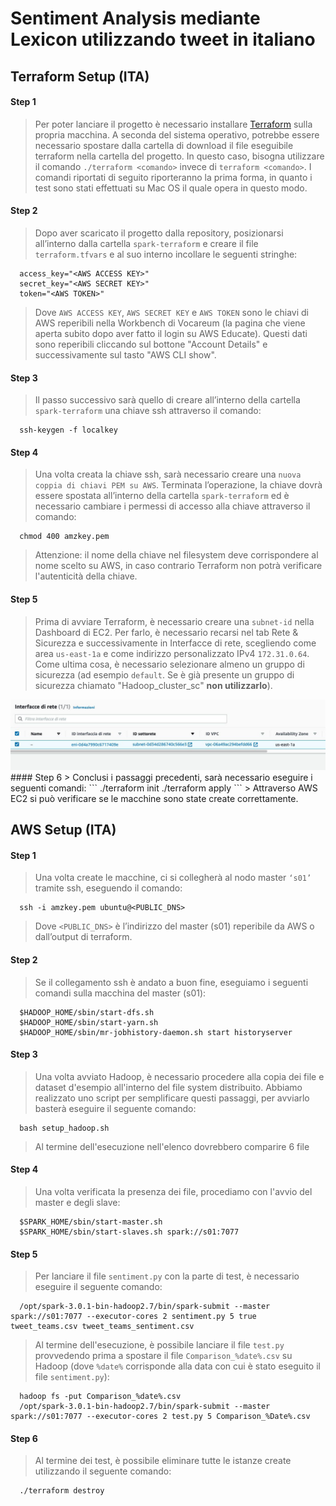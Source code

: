 # Sentiment Analysis mediante Lexicon utilizzando tweet in italiano

## Terraform Setup (ITA)

#### Step 1
> Per poter lanciare il progetto è necessario installare [Terraform](https://www.terraform.io/downloads.html) sulla propria macchina. A seconda del sistema operativo, potrebbe essere necessario spostare dalla cartella di download il file eseguibile terraform nella cartella del progetto. In questo caso, bisogna utilizzare il comando `./terraform <comando>` invece di `terraform <comando>`. I comandi riportati di seguito riporteranno la prima forma, in quanto i test sono stati effettuati su Mac OS il quale opera in questo modo. 
  
#### Step 2  
> Dopo aver scaricato il progetto dalla repository, posizionarsi all’interno dalla cartella `spark-terraform` e creare il file `terraform.tfvars` e al suo interno incollare le seguenti stringhe:
```
  access_key="<AWS ACCESS KEY>"
  secret_key="<AWS SECRET KEY>"
  token="<AWS TOKEN>"
```
> Dove `AWS ACCESS KEY`, `AWS SECRET KEY` e `AWS TOKEN` sono le chiavi di AWS reperibili nella Workbench di Vocareum (la pagina che viene aperta subito dopo aver fatto il login su AWS Educate). Questi dati sono reperibili cliccando sul bottone "Account Details" e successivamente sul tasto "AWS CLI show".

#### Step 3
> Il passo successivo sarà quello di creare all’interno della cartella `spark-terraform` una chiave ssh attraverso il comando:
```
  ssh-keygen -f localkey
```
#### Step 4
> Una volta creata la chiave ssh, sarà necessario creare una `nuova coppia di chiavi PEM su AWS`. Terminata l’operazione, la chiave dovrà essere spostata all’interno della cartella `spark-terraform` ed è necessario cambiare i permessi di accesso alla chiave attraverso il comando:
```
  chmod 400 amzkey.pem
```
> Attenzione: il nome della chiave nel filesystem deve corrispondere al nome scelto su AWS, in caso contrario Terraform non potrà verificare l'autenticità della chiave.

#### Step 5
> Prima di avviare Terraform, è necessario creare una `subnet-id` nella Dashboard di EC2. Per farlo, è necessario recarsi nel tab Rete & Sicurezza e successivamente in Interfacce di rete, scegliendo come area `us-east-1a` e come indirizzo personalizzato IPv4 `172.31.0.64`. Come ultima cosa, è necessario selezionare almeno un gruppo di sicurezza (ad esempio `default`. Se è già presente un gruppo di sicurezza chiamato "Hadoop_cluster_sc" **non utilizzarlo**).
<img src="https://github.com/CarloNuvole/Sentiment-Analysis-Big-Data/blob/main/images/photo_2021-05-28%2018.59.29.jpeg">
#### Step 6
> Conclusi i passaggi precedenti, sarà necessario eseguire i seguenti comandi:
```
  ./terraform init
  ./terraform apply
```
> Attraverso AWS EC2 si può verificare se le macchine sono state create correttamente.

## AWS Setup (ITA)

#### Step 1
> Una volta create le macchine, ci si collegherà al nodo master `‘s01’` tramite ssh, eseguendo il comando:
```
  ssh -i amzkey.pem ubuntu@<PUBLIC_DNS>
```
> Dove `<PUBLIC_DNS>` è l’indirizzo del master (s01) reperibile da AWS o dall’output di terraform. 

#### Step 2
> Se il collegamento ssh è andato a buon fine, eseguiamo i seguenti comandi sulla macchina del master (s01):
```
  $HADOOP_HOME/sbin/start-dfs.sh
  $HADOOP_HOME/sbin/start-yarn.sh
  $HADOOP_HOME/sbin/mr-jobhistory-daemon.sh start historyserver
```
#### Step 3  
> Una volta avviato Hadoop, è necessario procedere alla copia dei file e dataset d'esempio all'interno del file system distribuito. Abbiamo realizzato uno script per semplificare questi passaggi, per avviarlo basterà eseguire il seguente comando:
```
  bash setup_hadoop.sh
```
> Al termine dell'esecuzione nell'elenco dovrebbero comparire 6 file

#### Step 4  
> Una volta verificata la presenza dei file, procediamo con l'avvio del master e degli slave: 
```
  $SPARK_HOME/sbin/start-master.sh
  $SPARK_HOME/sbin/start-slaves.sh spark://s01:7077
```
#### Step 5
> Per lanciare il file `sentiment.py` con la parte di test, è necessario eseguire il seguente comando:
```
  /opt/spark-3.0.1-bin-hadoop2.7/bin/spark-submit --master spark://s01:7077 --executor-cores 2 sentiment.py 5 true tweet_teams.csv tweet_teams_sentiment.csv 
```
> Al termine dell'esecuzione, è possibile lanciare il file `test.py` provvedendo prima a spostare il file `Comparison_%date%.csv` su Hadoop (dove `%date%` corrisponde alla data con cui è stato eseguito il file `sentiment.py`):
```
  hadoop fs -put Comparison_%date%.csv
  /opt/spark-3.0.1-bin-hadoop2.7/bin/spark-submit --master spark://s01:7077 --executor-cores 2 test.py 5 Comparison_%Date%.csv
``` 
  
#### Step 6
> Al termine dei test, è possibile eliminare tutte le istanze create utilizzando il seguente comando:

```
  ./terraform destroy
``` 
